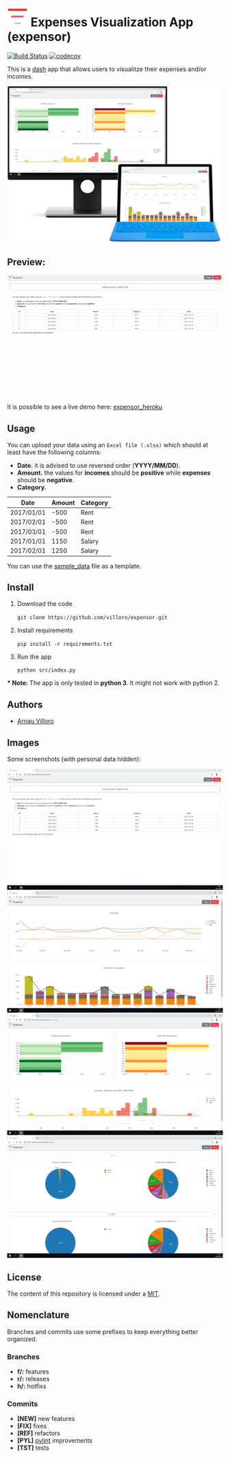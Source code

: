 # <img src="assets/logo.png" alt="expensor" width="48px"/> Expenses Visualization App (expensor)
[![Build Status](https://travis-ci.com/villoro/expensor.svg?branch=master)](https://travis-ci.com/villoro/expensor)
[![codecov](https://codecov.io/gh/villoro/expensor/branch/master/graph/badge.svg)](https://codecov.io/gh/villoro/expensor)

This is a [dash](https://plot.ly/products/dash/) app that allows users to visualitze their expenses and/or incomes.

![Mockup](images/mockup.png)

## Preview:

![Demo](images/demo.gif)

It is possible to see a live demo here: [expensor_heroku](https://expensorpy.herokuapp.com/)

## Usage
You can upload your data using an ```Excel file (.xlsx)``` which should at least have the following columns:
* **Date.** it is advised to use reversed order (**YYYY/MM/DD**).
* **Amount.** the values for **incomes** should be **positive** while **expenses** should be **negative**.
* **Category.**

| Date       | Amount | Category |
|------------|--------|----------|
| 2017/01/01 | -500   | Rent     |
| 2017/02/01 | -500   | Rent     |
| 2017/03/01 | -500   | Rent     |
| 2017/01/01 | 1150   | Salary   |
| 2017/02/01 | 1250   | Salary   |

You can use the [sample_data](https://github.com/villoro/expensor/blob/master/sample_data/data.xlsx) file as a template.

## Install
1. Download the code 

    ```git clone https://github.com/villoro/expensor.git```

2. Install requirements

    ```pip install -r requirements.txt```

3. Run the app

    ```
    python src/index.py
    ```

__* Note:__ The app is only tested in **python 3**. It might not work with python 2. 

## Authors
* [Arnau Villoro](https://villoro.com)

## Images
Some screenshots (with personal data hidden):

![Screenshoot1](images/screenshot_1.jpg)
![Screenshoot2](images/screenshot_2.jpg)
![Screenshoot3](images/screenshot_3.jpg)
![Screenshoot3](images/screenshot_4.jpg)

## License
The content of this repository is licensed under a [MIT](https://opensource.org/licenses/MIT).

## Nomenclature
Branches and commits use some prefixes to keep everything better organized.

### Branches
* **f/:** features
* **r/:** releases
* **h/:** hotfixs

### Commits
* **[NEW]** new features
* **[FIX]** fixes
* **[REF]** refactors
* **[PYL]** [pylint](https://www.pylint.org/) improvements
* **[TST]** tests